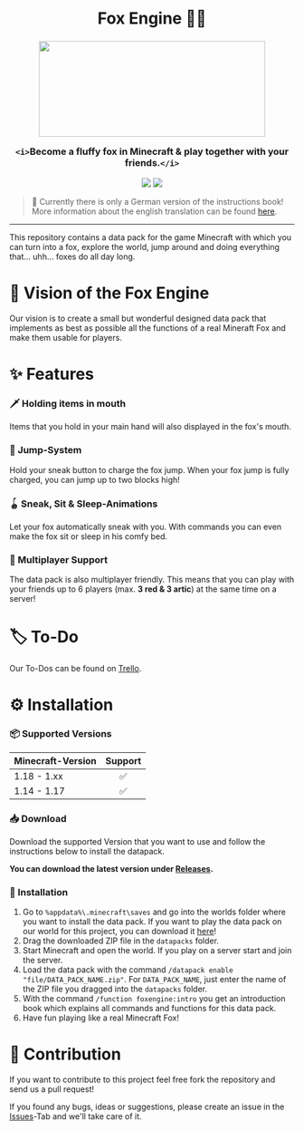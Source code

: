 <h1 align="center">
Fox Engine 🦊🐾
</h1>
<h3 align="center">
<center><img src="https://user-images.githubusercontent.com/37185496/148428723-f44e8efa-4c64-4b88-aa3a-c19e9f4aeacd.gif" width="400" height="169"></center>

`<i>`Become a fluffy fox in Minecraft & play together with your friends.`</i>`

</h3>

<p align="center">
<a href="https://discord.fuly.network"><img src="https://discord.com/api/guilds/140214677257977856/widget.png?style=shield"></a>
<a href="https://github.com/Fox-Network/fox-engine/releases/latest"><img src="https://img.shields.io/github/v/release/Fox-Network/fox-engine"></a>
</p>

> 🚧 Currently there is only a German version of the instructions book! More information about the english translation can be found [here](https://trello.com/c/oXQB477a).

---

This repository contains a data pack for the game Minecraft with which you can turn into a fox, explore the world, jump around and doing everything that... uhh... foxes do all day long.

# 💫 Vision of the Fox Engine

Our vision is to create a small but wonderful designed data pack that implements as best as possible all the functions of a real Mineraft Fox and make them usable for players.

# ✨ Features

### 🗡️ Holding items in mouth

Items that you hold in your main hand will also displayed in the fox's mouth.

### 🐇 Jump-System

Hold your sneak button to charge the fox jump. When your fox jump is fully charged, you can jump up to two blocks high!

### 🪀 Sneak, Sit & Sleep-Animations

Let your fox automatically sneak with you. With commands you can even make the fox sit or sleep in his comfy bed.

### 👥 Multiplayer Support

The data pack is also multiplayer friendly. This means that you can play with your friends up to 6 players (max. **3 red & 3 artic**) at the same time on a server!

# 🏷️ To-Do

Our To-Dos can be found on [Trello](https://trello.com/b/TWhLGBNY/datapacks).

# ⚙ Installation

### 📦 Supported Versions

| Minecraft-Version | Support |
| ----------------- | :-----: |
| 1.18 - 1.xx       |   ✅   |
| 1.14 - 1.17       |   ✅   |

### 📥 Download

Download the supported Version that you want to use and follow the instructions below to install the datapack.

**You can download the latest version under [Releases](https://github.com/Fox-Network/fox-engine/releases/latest).**

### 🔧 Installation

1. Go to `%appdata%\.minecraft\saves` and go into the worlds folder where you want to install the data pack. If you want to play the data pack on our world for this project, you can download it [here](https://fuly.network/tp/fox-world.zip)!
2. Drag the downloaded ZIP file in the `datapacks` folder.
3. Start Minecraft and open the world. If you play on a server start and join the server.
4. Load the data pack with the command `/datapack enable "file/DATA_PACK_NAME.zip"`. For `DATA_PACK_NAME`, just enter the name of the ZIP file you dragged into the `datapacks` folder.
5. With the command `/function foxengine:intro` you get an introduction book which explains all commands and functions for this data pack.
6. Have fun playing like a real Minecraft Fox!

# 👏 Contribution

If you want to contribute to this project feel free fork the repository and send us a pull request!

If you found any bugs, ideas or suggestions, please create an issue in the [Issues](https://github.com/Fox-Network/fox-engine/issues)-Tab and we'll take care of it.
